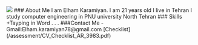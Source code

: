 <img src="https://avatars0.githubusercontent.com/u/69323094?s=400&u=f9a9648c910890e8858f6cf33e21f6afa50635f7&v=4" />
### About Me
I am Elham Karamiyan. 
I am 21 years old 
I live in Tehran 
I study computer engineering in PNU university North Tehran
### Skills
 +Tayping in Word
.
.
.
###Contact Me
- Gmail:Elham.karamiyan78@gmail.com
[Checklist](/assessment/CV_Checklist_AR_3983.pdf)
